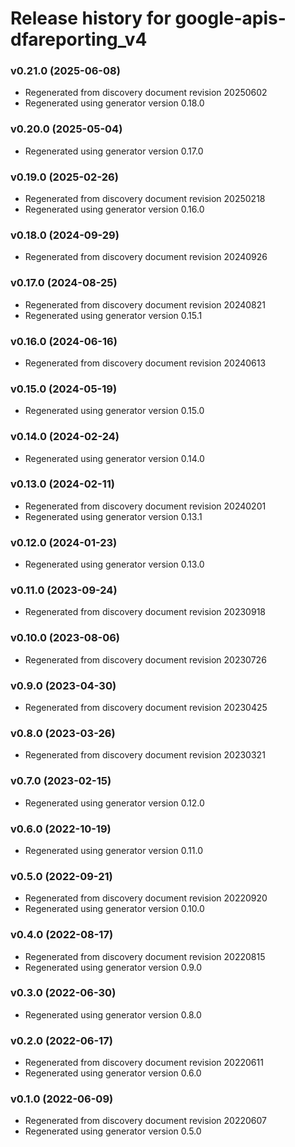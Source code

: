 # Release history for google-apis-dfareporting_v4

### v0.21.0 (2025-06-08)

* Regenerated from discovery document revision 20250602
* Regenerated using generator version 0.18.0

### v0.20.0 (2025-05-04)

* Regenerated using generator version 0.17.0

### v0.19.0 (2025-02-26)

* Regenerated from discovery document revision 20250218
* Regenerated using generator version 0.16.0

### v0.18.0 (2024-09-29)

* Regenerated from discovery document revision 20240926

### v0.17.0 (2024-08-25)

* Regenerated from discovery document revision 20240821
* Regenerated using generator version 0.15.1

### v0.16.0 (2024-06-16)

* Regenerated from discovery document revision 20240613

### v0.15.0 (2024-05-19)

* Regenerated using generator version 0.15.0

### v0.14.0 (2024-02-24)

* Regenerated using generator version 0.14.0

### v0.13.0 (2024-02-11)

* Regenerated from discovery document revision 20240201
* Regenerated using generator version 0.13.1

### v0.12.0 (2024-01-23)

* Regenerated using generator version 0.13.0

### v0.11.0 (2023-09-24)

* Regenerated from discovery document revision 20230918

### v0.10.0 (2023-08-06)

* Regenerated from discovery document revision 20230726

### v0.9.0 (2023-04-30)

* Regenerated from discovery document revision 20230425

### v0.8.0 (2023-03-26)

* Regenerated from discovery document revision 20230321

### v0.7.0 (2023-02-15)

* Regenerated using generator version 0.12.0

### v0.6.0 (2022-10-19)

* Regenerated using generator version 0.11.0

### v0.5.0 (2022-09-21)

* Regenerated from discovery document revision 20220920
* Regenerated using generator version 0.10.0

### v0.4.0 (2022-08-17)

* Regenerated from discovery document revision 20220815
* Regenerated using generator version 0.9.0

### v0.3.0 (2022-06-30)

* Regenerated using generator version 0.8.0

### v0.2.0 (2022-06-17)

* Regenerated from discovery document revision 20220611
* Regenerated using generator version 0.6.0

### v0.1.0 (2022-06-09)

* Regenerated from discovery document revision 20220607
* Regenerated using generator version 0.5.0

